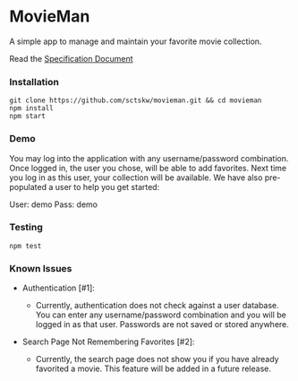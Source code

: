 MovieMan
========

A simple app to manage and maintain your favorite movie collection.

Read the [Specification Document](https://github.com/sctskw/movieman/wiki/Spec-Doc)


### Installation
```
git clone https://github.com/sctskw/movieman.git && cd movieman
npm install
npm start
```

### Demo

You may log into the application with any username/password combination. Once logged in, the user you chose, will be able to add favorites. Next time you log in as this user, your collection will be available. We have also pre-populated a user to help you get started:

User: demo
Pass: demo

### Testing
```
npm test
```


### Known Issues
- Authentication [#1]:
    - Currently, authentication does not check against a user database. You can enter any username/password combination and you will be logged in as that user. Passwords are not saved or stored anywhere.

- Search Page Not Remembering Favorites [#2]:
    - Currently, the search page does not show you if you have already favorited a movie. This feature will be added in a future release.
